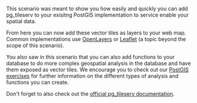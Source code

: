 This scenario was meant to show you how easily and quickly you can add pg_tileserv to your exisitng PostGIS implementation to service enable your spatial data. 

From here you can now add these vector tiles as layers to your web map. Common implementations use [OpenLayers](https://openlayers.org/) or [Leaflet](https://leafletjs.com/) (a topic beyond the scope of this scenario). 

You also saw in this scenario that you can also add functions to your database to do more complex geospatial analysis in the database and have them exposed as vector tiles. We encourage you to check out our [PostGIS exercises](https://learn.crunchydata.com/postgis) for further information on the different types of analysis and functions you can create.

Don't forget to also check out the [official pg_tileserv documentation](https://access.crunchydata.com/documentation/pg_tileserv/latest/).
